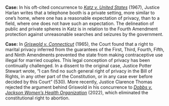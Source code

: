 **Case:** In his oft-cited concurrence to [*Katz v. United States*](https://www.oyez.org/cases/1967/35) (1967), Justice Harlan writes that a telephone booth is a private setting, more similar to one’s home, where one has a reasonable expectation of privacy, than to a field, where one does not have such an expectation. The delineation of public and private spheres in Katz is in relation to the Fourth Amendment protection against unreasonable searches and seizures by the government.

**Case:** In [*Griswold v. Connecticut*](https://www.oyez.org/cases/1964/496) (1965), the Court found that a right to marital privacy inferred from the guarantees of the First, Third, Fourth, Fifth, and Ninth Amendments prevented the state from making contraceptive use illegal for married couples. This legal conception of privacy has been continually challenged. In a dissent to the original case, Justice Potter Stewart wrote, “I can find no such general right of privacy in the Bill of Rights, in any other part of the Constitution, or in any case ever before decided by this Court” (530). More recently, Justice Clarence Thomas rejected the argument behind Griswold in his concurrence to [*Dobbs v. Jackson Women’s Health Organization*](https://www.oyez.org/cases/2021/19-1392) (2022),  which eliminated the constitutional right to abortion.